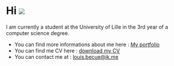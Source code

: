 Hi ![](https://user-images.githubusercontent.com/18350557/176309783-0785949b-9127-417c-8b55-ab5a4333674e.gif)
==============================================================================================================

I am currently a student at the University of Lille in the 3rd year of a computer science degree.
  
* You can find more informations about me here : [My portfolio](https://louisbecue.github.io/portfolio/)
* You can find me CV here : [download my CV](https://louisbecue.github.io/portfolio/doc/CV_Louis_Becue.pdf)
* You can contact me at :  [louis.becue@ik.me](mailto:louis.becue@ik.me)
